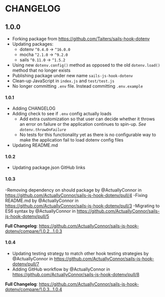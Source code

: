 # CHANGELOG

## 1.0.0

- Forking package from https://github.com/Taiters/sails-hook-dotenv
- Updating packages:
  - dotenv `^0.4.0` → `^16.0.0`
  - mocha `^2.1.0` → `^9.2.0`
  - sails `^0.11.0` → `^1.5.2`
- Using new `dotenv.config()` method as opposed to the old `dotenv.load()` method that no longer exists
- Publishing package under new name `sails-js-hook-dotenv`
- Clean-up JavaScript in `index.js` and `test/test.js`
- No longer committing `.env` file. Instead committing `.env.example`

#### 1.0.1

- Adding CHANGELOG
- Adding check to see if `.env` config actually loads
  - Add extra customization so that user can decide whether it throws an error on failure or the application continues to spin-up. _See `dotenv.throwOnFailure`_ 
  - No tests for this functionality yet as there is no configurable way to make the application fail to load dotenv config files
- Updating README.md

#### 1.0.2

- Updating package.json GitHub links

#### 1.0.3

-Removing dependency on should package by @ActuallyConnor in https://github.com/ActuallyConnor/sails-js-hook-dotenv/pull/4
-Fixing README.md by @ActuallyConnor in https://github.com/ActuallyConnor/sails-js-hook-dotenv/pull/3
-Migrating to ES6 syntax by @ActuallyConnor in https://github.com/ActuallyConnor/sails-js-hook-dotenv/pull/5

**Full Changelog**: https://github.com/ActuallyConnor/sails-js-hook-dotenv/compare/1.0.2...1.0.3

#### 1.0.4

- Updating testing strategy to match other hook testing strategies by @ActuallyConnor in https://github.com/ActuallyConnor/sails-js-hook-dotenv/pull/7
- Adding GitHub workflow by @ActuallyConnor in https://github.com/ActuallyConnor/sails-js-hook-dotenv/pull/8


**Full Changelog**: https://github.com/ActuallyConnor/sails-js-hook-dotenv/compare/1.0.3...1.0.4

